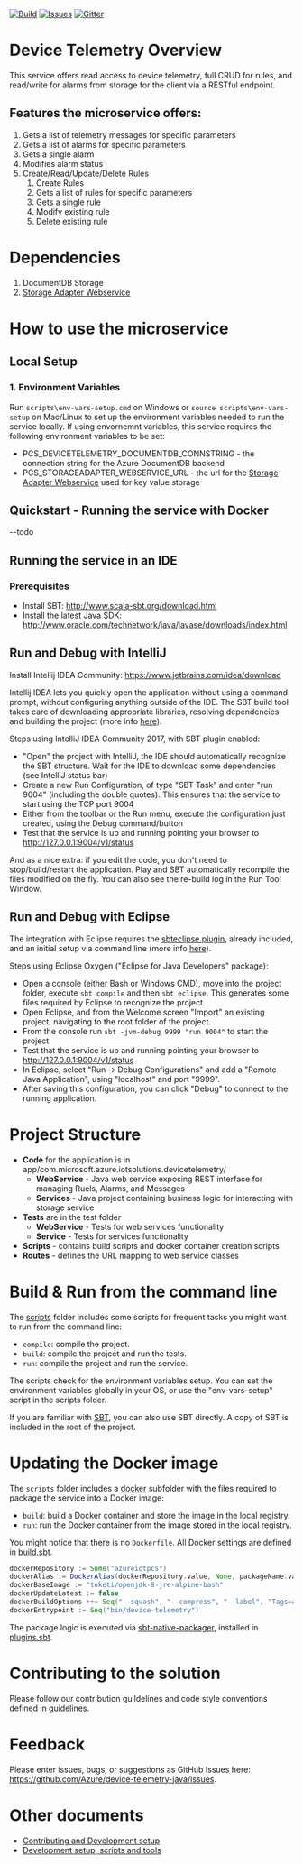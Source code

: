 [![Build][build-badge]][build-url]
[![Issues][issues-badge]][issues-url]
[![Gitter][gitter-badge]][gitter-url]

Device Telemetry Overview
=========================

This service offers read access to device telemetry, full CRUD for rules, and read/write for
 alarms from storage for the client via a RESTful endpoint.

## Features the microservice offers:

1. Gets a list of telemetry messages for specific parameters
1. Gets a list of alarms for specific parameters
1. Gets a single alarm
1. Modifies alarm status
1. Create/Read/Update/Delete Rules
    1. Create Rules
    1. Gets a list of rules for specific parameters
    1. Gets a single rule
    1. Modify existing rule
    1. Delete existing rule

Dependencies
============

1. DocumentDB Storage
1. [Storage Adapter Webservice](https://github.com/Azure/pcs-storage-adapter-dotnet)

How to use the microservice
===========================

## Local Setup

### 1. Environment Variables

Run `scripts\env-vars-setup.cmd` on Windows or `source scripts\env-vars-setup`
on Mac/Linux to set up the environment variables needed to run the service locally.
If using envornemnt variables, this service requires the following environment
variables to be set:
- PCS_DEVICETELEMETRY_DOCUMENTDB_CONNSTRING - the connection string for the Azure DocumentDB backend
- PCS_STORAGEADAPTER_WEBSERVICE_URL - the url for
  the [Storage Adapter Webservice](https://github.com/Azure/pcs-storage-adapter-dotnet)
  used for key value storage

## Quickstart - Running the service with Docker

--todo

## Running the service in an IDE

### Prerequisites

- Install SBT: http://www.scala-sbt.org/download.html
- Install the latest Java SDK: http://www.oracle.com/technetwork/java/javase/downloads/index.html

## Run and Debug with IntelliJ

Install Intellij IDEA Community: https://www.jetbrains.com/idea/download

Intellij IDEA lets you quickly open the application without using a command
prompt, without configuring anything outside of the IDE. The SBT build tool
takes care of downloading appropriate libraries, resolving dependencies and
building the project (more info
[here](https://www.playframework.com/documentation/2.6.x/IDE)).

Steps using IntelliJ IDEA Community 2017, with SBT plugin enabled:

* "Open" the project with IntelliJ, the IDE should automatically recognize the
  SBT structure. Wait for the IDE to download some dependencies (see IntelliJ
  status bar)
* Create a new Run Configuration, of type "SBT Task" and enter "run 9004"
  (including the double quotes). This ensures that the service to start using
  the TCP port 9004
* Either from the toolbar or the Run menu, execute the configuration just
  created, using the Debug command/button
* Test that the service is up and running pointing your browser to
  http://127.0.0.1:9004/v1/status

And as a nice extra: if you edit the code, you don't need to stop/build/restart
the application. Play and SBT automatically recompile the files modified on the
fly. You can also see the re-build log in the Run Tool Window.

## Run and Debug with Eclipse

The integration with Eclipse requires the
[sbteclipse plugin](https://github.com/typesafehub/sbteclipse), already
included, and an initial setup via command line (more info
[here](https://www.playframework.com/documentation/2.6.x/IDE)).

Steps using Eclipse Oxygen ("Eclipse for Java Developers" package):

* Open a console (either Bash or Windows CMD), move into the project folder,
  execute `sbt compile` and then `sbt eclipse`. This generates some files
  required by Eclipse to recognize the project.
* Open Eclipse, and from the Welcome screen "Import" an existing project,
  navigating to the root folder of the project.
* From the console run `sbt -jvm-debug 9999 "run 9004"` to start the project
* Test that the service is up and running pointing your browser to
  http://127.0.0.1:9004/v1/status
* In Eclipse, select "Run -> Debug Configurations" and add a "Remote Java
  Application", using "localhost" and port "9999".
* After saving this configuration, you can click "Debug" to connect to the
  running application.

Project Structure
=================

* **Code** for the application is in app/com.microsoft.azure.iotsolutions.devicetelemetry/
    * **WebService** - Java web service exposing REST interface for managing Ruels,
    Alarms, and Messages
    * **Services** - Java project containing business logic for interacting with
    storage service
* **Tests** are in the test folder
    * **WebService** - Tests for web services functionality
    * **Service** - Tests for services functionality
* **Scripts** - contains build scripts and docker container creation scripts
* **Routes** - defines the URL mapping to web service classes


Build & Run from the command line
=================================

The [scripts](scripts) folder includes some scripts for frequent tasks you
might want to run from the command line:

* `compile`: compile the project.
* `build`: compile the project and run the tests.
* `run`: compile the project and run the service.

The scripts check for the environment variables setup. You can set the
environment variables globally in your OS, or use the "env-vars-setup"
script in the scripts folder.

If you are familiar with [SBT](http://www.scala-sbt.org), you can also use SBT
directly. A copy of SBT is included in the root of the project.


Updating the Docker image
=========================

The `scripts` folder includes a [docker](scripts/docker) subfolder with the files
required to package the service into a Docker image:

* `build`: build a Docker container and store the image in the local registry.
* `run`: run the Docker container from the image stored in the local registry.

You might notice that there is no `Dockerfile`. All Docker settings are
defined in [build.sbt](build.sbt).

```scala
dockerRepository := Some("azureiotpcs")
dockerAlias := DockerAlias(dockerRepository.value, None, packageName.value + "-java", Some((version in Docker).value))
dockerBaseImage := "toketi/openjdk-8-jre-alpine-bash"
dockerUpdateLatest := false
dockerBuildOptions ++= Seq("--squash", "--compress", "--label", "Tags=azure,iot,pcs,telemetry,Java")
dockerEntrypoint := Seq("bin/device-telemetry")
```

The package logic is executed via
[sbt-native-packager](https://github.com/sbt/sbt-native-packager), installed
in [plugins.sbt](project/plugins.sbt).


Contributing to the solution
============================

Please follow our contribution guildelines and code style conventions defined in [guidelines](https://github.com/Azure/iothub-manager-java/blob/master/CONTRIBUTING.md).

Feedback
========

Please enter issues, bugs, or suggestions as GitHub Issues here: https://github.com/Azure/device-telemetry-java/issues.

Other documents
===============

* [Contributing and Development setup](CONTRIBUTING.md)
* [Development setup, scripts and tools](DEVELOPMENT.md)

[build-badge]: https://img.shields.io/travis/Azure/device-telemetry-java.svg
[build-url]: https://travis-ci.org/Azure/device-telemetry-java
[issues-badge]: https://img.shields.io/github/issues/azure/device-telemetry-java.svg
[issues-url]: https://github.com/azure/device-telemetry-java/issues
[gitter-badge]: https://img.shields.io/gitter/room/azure/iot-pcs.js.svg
[gitter-url]: https://gitter.im/azure/iot-pcs
